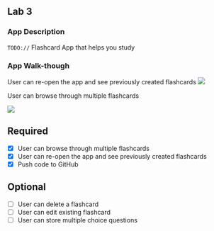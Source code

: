 
## Lab 3

### App Description
`TODO://` Flashcard App that helps you study 

### App Walk-though


 User can re-open the app and see previously created flashcards
 ![](https://i.imgur.com/8073Puk.gif)
 
 User can browse through multiple flashcards
 
 ![](https://i.imgur.com/hc7raOR.gif)



## Required
- [x] User can browse through multiple flashcards
- [x] User can re-open the app and see previously created flashcards
- [x] Push code to GitHub
## Optional
- [ ] User can delete a flashcard
- [ ] User can edit existing flashcard
- [ ] User can store multiple choice questions
